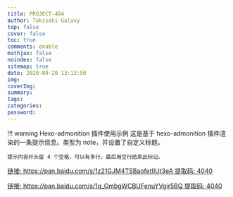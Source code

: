 ```yaml
---
title: PROJECT-404
author: Tokisaki Galaxy
top: false
cover: false
toc: true
comments: enable
mathjax: false
noindex: false
sitemap: true
date: 2020-09-20 13:13:50
img:
coverImg:
summary:
tags:
categories:
password:
---
```


!!! warning Hexo-admonition 插件使用示例
    这是基于 hexo-admonition 插件渲染的一条提示信息。类型为 note，并设置了自定义标题。

    提示内容开头留 4 个空格，可以有多行，最后用空行结束此标记。

[链接: https://pan.baidu.com/s/1z21GJM4TSBaofetIIUt3eA 提取码: 4040](https://pan.baidu.com/s/1z21GJM4TSBaofetIIUt3eA)

[链接: https://pan.baidu.com/s/1q_GmbgWCBUFenuYVgir5BQ 提取码: 4040](https://pan.baidu.com/s/1q_GmbgWCBUFenuYVgir5BQ)